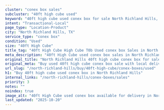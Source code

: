 ```yaml
---
cluster: "conex box sales"
subcluster: "40ft high cube used"
keyword: "40ft high cube used conex box for sale North Richland Hills, TX"
intent: "Transactional-Local"
page_type: "Location-Product"
city: "North Richland Hills, TX"
service_type: "conex box"
condition: "Used"
size: "40ft High Cube"
title_tag: "40ft High Cube High Cube T0b Used conex box Sales in North Richland Hills | LC Container"
meta_description: "40ft High Cube used conex box sales in North Richland Hills. High cube containers with extra height. Fast delivery, competitive pricing. Serving conex boxes area. Quote ID: YH8. Call (214) 524-4168 for your free quote today."
original_title: "North Richland Hills 40ft high cube conex box for sale | LC"
original_meta: "Buy used 40ft high cube conex box sale with local delivery in North Richland Hills, TX. LC Container — local Since 2003. Request a fast quote today."
url_slug: "/north-richland-hills/buy/40ft-high-cube/conex-boxes/used"
h1: "Buy 40ft high cube used conex box in North Richland Hills"
internal_links: "/north-richland-hills/conex-boxes/sales"
priority: 3
notes: ""
noindex: true
image_alt: "40ft High Cube used conex box available for delivery in North Richland Hills"
last_updated: "2025-10-20"
---
```


<!-- TODO: Add unique city/inventory copy, images, and internal links here. -->
